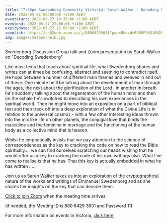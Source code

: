 ```yaml
---
title: "7:30pm Swedenborg Community Victoria: Sarah Walker - Decoding Swedenborg"
date: 2022-05-01 00:00:00 +1100 AEDT
eventstart: 2022-05-27 19:30:00 +1100 AEDT
eventend: 2022-05-27 22:00:00 +1100 AEDT
expirydate: 2022-05-27 22:00:00 +1100 AEDT
zoomlink: https://us02web.zoom.us/j/88064293631?pwd=RkkzdzB5OVFOVG10N28vdEZLQWhIQT09
img: images/melbourneID.jpg
---
```


Swedenborg Discussion Group talk and Zoom presentation by Sarah Walker on "Decoding Swedenborg"

Like most texts that teach about spiritual life, what Swedenborg shares and writes can at times be confusing, abstract and seeming to contradict itself. He hops between a number of different main themes and weaves in and out of these. One minute he'll be talking about the development of man through the ages, the next about the glorification of the Lord . In another in-breath he's suddenly talking about the regeneration of the human mind and then on the exhale he's switched to describing his own experiences in the spiritual world. Then he might move into an exposition on a part of biblical text and then track off into a deep exploration of what the Divine Life is in relation to the universal cosmos - with a few other interesting ideas thrown into the mix like life on other planets, the conjugial love that binds the masculine and the feminine in marriage and the functioning of the human body as a collective mind that is heaven.

Whilst he emphatically insists that we pay attention to the science of correspondences as the key to cracking the code on how to read the Bible spiritually.... we can find ourselves scratching our heads wishing that he would offer us a key to cracking the code of his own writings also. What I've come to realise is that he has. That this key is actually embedded in what he has written ....

Join us as Sarah Walker takes us into an exploration of the cryptographical nature of the works and writings of Emmanuel Swedenborg and as she shares her insights on the key that can decode them.

[Click to join Zoom](https://us02web.zoom.us/j/88064293631?pwd=RkkzdzB5OVFOVG10N28vdEZLQWhIQT09) when the meeting time arrives.

(if needed, the Meeting ID is 880 6429 3631 and Password 11).  

For more information on events in Victoria, [click here](https://www.swedenborgcommunityvictoria.net.au/events/)